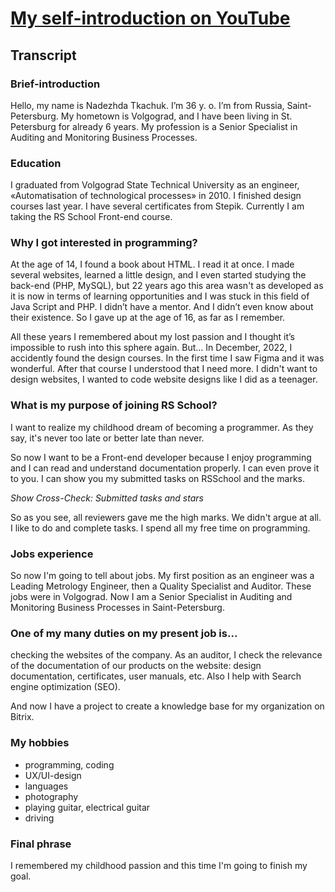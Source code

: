 # [My self-introduction on YouTube](https://youtu.be/QK9PiiJq5-M)

## Transcript

### Brief-introduction
Hello, my name is Nadezhda Tkachuk. I’m 36 y. o. I’m from Russia, Saint-Petersburg. My hometown is Volgograd, and I have been living in St. Petersburg for already 6 years. My profession is a Senior Specialist in Auditing and Monitoring Business Processes.

### Education
I graduated from Volgograd State Technical University as an engineer, «Automatisation of technological processes» in 2010. I finished design courses last year. I have several certificates from Stepik. Currently I am taking the RS School Front-end course.

### Why I got interested in programming?
At the age of 14, I found a book about HTML. I read it at once. I made several websites, learned a little design, and I even started studying the back-end (PHP, MySQL), but 22 years ago this area wasn't as developed as it is now in terms of learning opportunities and I was stuck in this field of Java Script and PHP. I didn’t have a mentor. And I didn’t even know about their existence. So I gave up at the age of 16, as far as I remember.

All these years I remembered about my lost passion and I thought it’s impossible to rush into this sphere again. But… In December, 2022, I accidently found the design courses. In the first time I saw Figma and it was wonderful. After that course I understood that I need more. I didn't want to design websites, I wanted to code website designs like I did as a teenager.

### What is my purpose of joining RS School?
I want to realize my childhood dream of becoming a programmer. As they say, it's never too late or better late than never.

So now I want to be a Front-end developer because I enjoy programming and I can read and understand documentation properly. I can even prove it to you. I can show you my submitted tasks on RSSchool and the marks.

*Show Cross-Check: Submitted tasks and stars*

So as you see, all reviewers gave me the high marks. We didn't argue at all. I like to do and complete tasks. I spend all my free time on programming.

### Jobs experience
So now I'm going to tell about jobs. My first position as an engineer was a Leading Metrology Engineer, then a Quality Specialist and Auditor. These jobs were in Volgograd. Now I am a Senior Specialist in Auditing and Monitoring Business Processes in Saint-Petersburg.

### One of my many duties on my present job is...
checking the websites of the company. As an auditor, I check the relevance of the documentation of our products on the website: design documentation, certificates, user manuals, etc. Also I help with Search engine optimization (SEO).

And now I have a project to create a knowledge base for my organization on Bitrix. 

### My hobbies
- programming, coding
- UX/UI-design
- languages
- photography
- playing guitar, electrical guitar
- driving

### Final phrase
I remembered my childhood passion and this time I'm going to finish my goal.
